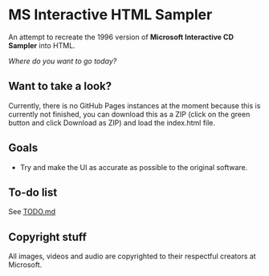 # MS Interactive HTML Sampler
An attempt to recreate the 1996 version of **Microsoft Interactive CD Sampler** into HTML.

*Where do you want to go today?*

## Want to take a look?
Currently, there is no GitHub Pages instances at the moment because this is currently not finished, you can download this as a ZIP (click on the green button and click Download as ZIP) and load the index.html file.

## Goals
- Try and make the UI as accurate as possible to the original software.

## To-do list
See [TODO.md](TODO.md)

## Copyright stuff
All images, videos and audio are copyrighted to their respectful creators at Microsoft.
